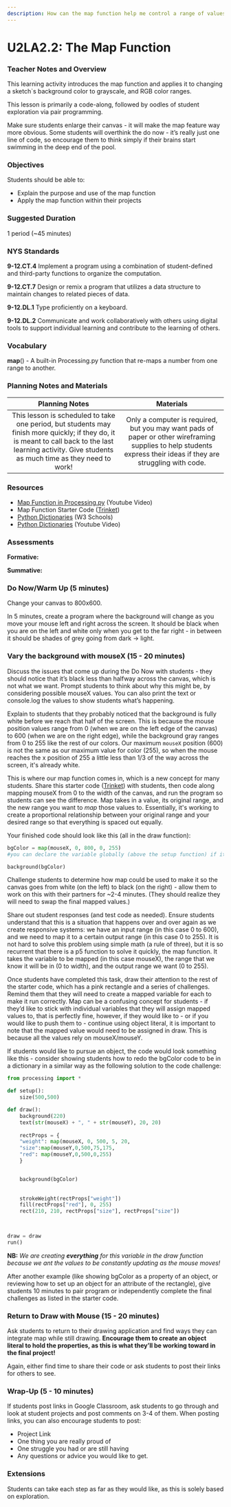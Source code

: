 ```yaml
---
description: How can the map function help me control a range of values?
---
```


# U2LA2.2: The Map Function

### Teacher Notes and Overview

This learning activity introduces the map function and applies it to changing a sketch\`s background color to grayscale, and RGB color ranges.

This lesson is primarily a code-along, followed by oodles of student exploration via pair programming.

Make sure students enlarge their canvas - it will make the map feature way more obvious. Some students will overthink the do now - it’s really just one line of code, so encourage them to think simply if their brains start swimming in the deep end of the pool.

### Objectives

Students should be able to:

* Explain the purpose and use of the map function&#x20;
* Apply the map function within their projects

### Suggested Duration

1 period (\~45 minutes)

### NYS Standards

**9-12.CT.4** Implement a program using a combination of student-defined and third-party functions to organize the computation.

**9-12.CT.7** Design or remix a program that utilizes a data structure to maintain changes to related pieces of data.

**9-12.DL.1** Type proficiently on a keyboard.

**9-12.DL.2** Communicate and work collaboratively with others using digital tools to support individual learning and contribute to the learning of others.

### Vocabulary

**map**() - A built-in Processing.py function that re-maps a number from one range to another.

### Planning Notes and Materials

|                                                                                              Planning Notes                                                                                             |                                                                             Materials                                                                            |
| :-----------------------------------------------------------------------------------------------------------------------------------------------------------------------------------------------------: | :--------------------------------------------------------------------------------------------------------------------------------------------------------------: |
| This lesson is scheduled to take one period, but students may finish more quickly; if they do, it is meant to call back to the last learning activity. Give students as much time as they need to work! | Only a computer is required, but you may want pads of paper or other wireframing supplies to help students express their ideas if they are struggling with code. |

### Resources

* [Map Function in Processing.py](https://youtu.be/\_3XHCvYAl7g) (Youtube Video)
* Map Function Starter Code ([Trinket](https://trinket.io/library/trinkets/e9c1ef04d7))
* [Python Dictionaries](https://www.w3schools.com/python/python\_dictionaries.asp) (W3 Schools)
* [Python Dictionaries](https://www.youtube.com/watch?v=daefaLgNkw0\&ab\_channel=CoreySchafer) (Youtube Video)

### Assessments

**Formative:**

**Summative:**

### Do Now/Warm Up (5 minutes)

Change your canvas to 800x600.

In 5 minutes, create a program where the background will change as you move your mouse left and right across the screen. It should be black when you are on the left and white only when you get to the far right - in between it should be shades of grey going from dark → light.

### Vary the background with mouseX (15 - 20 minutes)

Discuss the issues that come up during the Do Now with students - they should notice that it’s black less than halfway across the canvas, which is not what we want. Prompt students to think about why this might be, by considering possible mouseX values. You can also print the text or console.log the values to show students what’s happening.

Explain to students that they probably noticed that the background is fully white before we reach that half of the screen. This is because the mouse position values range from 0 (when we are on the left edge of the canvas) to 600 (when we are on the right edge), while the background gray ranges from 0 to 255 like the rest of our colors. Our maximum `mouseX` position (600) is not the same as our maximum value for color (255), so when the mouse reaches the x position of 255 a little less than 1/3 of the way across the screen, it's already white.

This is where our map function comes in, which is a new concept for many students. Share this starter code ([Trinket](https://trinket.io/library/trinkets/e9c1ef04d7)) with students, then code along mapping mouseX from 0 to the width of the canvas, and run the program so students can see the difference. Map takes in a value, its original range, and the new range you want to _map_ those values to. Essentially, it's working to create a proportional relationship between your original range and your desired range so that everything is spaced out equally.

Your finished code should look like this (all in the draw function):

```python
bgColor = map(mouseX, 0, 800, 0, 255) 
#you can declare the variable globally (above the setup function) if it helps student understanding

background(bgColor)
```

Challenge students to determine how map could be used to make it so the canvas goes from white (on the left) to black (on the right) - allow them to work on this with their partners for \~2-4 minutes. (They should realize they will need to swap the final mapped values.)

Share out student responses (and test code as needed). Ensure students understand that this is a situation that happens over and over again as we create responsive systems: we have an input range (in this case 0 to 600), and we need to map it to a certain output range (in this case 0 to 255). It is not hard to solve this problem using simple math (a rule of three), but it is so recurrent that there is a p5 function to solve it quickly, the map function. It takes the variable to be mapped (in this case mouseX), the range that we know it will be in (0 to width), and the output range we want (0 to 255).

Once students have completed this task, draw their attention to the rest of the starter code, which has a pink rectangle and a series of challenges. Remind them that they will need to create a mapped variable for each to make it run correctly. Map can be a confusing concept for students - if they’d like to stick with individual variables that they will assign mapped values to, that is perfectly fine, however, if they would like to - or if you would like to push them to - continue using object literal, it is important to note that the mapped value would need to be assigned in draw. This is because all the values rely on mouseX/mouseY.

If students would like to pursue an object, the code would look something like this - consider showing students how to redo the bgColor code to be in a dictionary in a similar way as the following solution to the code challenge:

```python
from processing import *

def setup():
    size(500,500)

def draw():
    background(220)
    text(str(mouseX) + ", " + str(mouseY), 20, 20)
    
    rectProps = {
    "weight": map(mouseX, 0, 500, 5, 20, 
    "size":map(mouseY,0,500,75,175,
    "red": map(mouseY,0,500,0,255)
    }


    background(bgColor)
    
    
    strokeWeight(rectProps["weight"])
    fill(rectProps["red"], 0, 255)
    rect(210, 210, rectProps["size"], rectProps["size"])

    

draw = draw
run()
```

**NB:** _We are creating **everything** for this variable in the draw function because we ant the values to be constantly updating as the mouse moves!_

After another example (like showing bgColor as a property of an object, or reviewing how to set up an object for an attribute of the rectangle), give students 10 minutes to pair program or independently complete the final challenges as listed in the starter code.

### Return to Draw with Mouse (15 - 20 minutes)

Ask students to return to their drawing application and find ways they can integrate map while still drawing. **Encourage them to create an object literal to hold the properties, as this is what they’ll be working toward in the final project!**

Again, either find time to share their code or ask students to post their links for others to see.

### Wrap-Up (5 - 10 minutes)

If students post links in Google Classroom, ask students to go through and look at student projects and post comments on 3-4 of them. When posting links, you can also encourage students to post:

* Project Link&#x20;
* One thing you are really proud of&#x20;
* One struggle you had or are still having&#x20;
* Any questions or advice you would like to get.

### Extensions

Students can take each step as far as they would like, as this is solely based on exploration.
